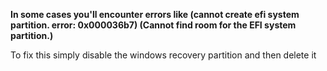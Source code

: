 **In some cases you'll encounter errors like (cannot create efi system partition. error: 0x000036b7) (Cannot find room for the EFI system partition.)**

To fix this simply disable the windows recovery partition and then delete it

